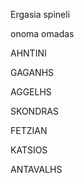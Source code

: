 <p>Ergasia spineli</p>
<p>onoma omadas</p>
<p>AHNTINI</p>
<p>GAGANHS</p>
<p>AGGELHS</p>
<p>SKONDRAS</p>
<p>FETZIAN</p>
<p>KATSIOS</p>
<p>ANTAVALHS</p>